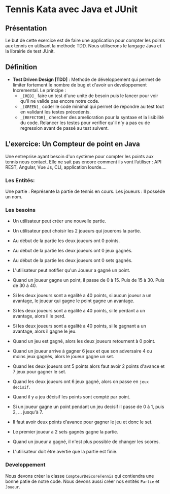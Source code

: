 # Tennis Kata avec Java et JUnit

## Présentation
Le but de cette exercice est de faire une application pour compter les points aux tennis en utilisant la methode TDD. Nous utiliserons le langage Java et la librairie de test JUnit.

## Définition
* __Test Driven Design [TDD]__ : Methode de développement qui permet de limiter fortement le nombre de bug et d'avoir un developpement Incremental. Le principe : 
    * `_[RED]_` faire un test d'une unité de besoin puis le lancer pour voir qu'il ne valide pas encore notre code.
    * `_[GREEN]_` coder le code minimal qui permet de repondre au test tout en validant les testes précedents.
    * `_[REFECTOR]_` chercher des amelioration pour la syntaxe et la lisibilité du code. Relancer les testes pour verifier qu'il n'y a pas eu de regression avant de passé au test suivent.

    
## L'exercice: Un Compteur de point en Java
Une entreprise ayant besoin d'un système pour compter les points aux tennis nous contact. Elle ne sait pas encore comment ils vont l’utiliser : API REST, Angular, Vue Js, CLI, application lourde....

### Les Entités:
Une partie : Représente la partie de tennis en cours.
Les joueurs : Il possède un nom.

### Les besoins
* Un utilisateur peut créer une nouvelle partie.
* Un utilisateur peut choisir les 2 joueurs qui jouerons la partie.
* Au début de la partie les deux joueurs ont 0 points.
* Au début de la partie les deux joueurs ont 0 jeux gagnés.
* Au début de la partie les deux joueurs ont 0 sets gagnés.

* L'utilisateur peut notifier qu'un Joueur a gagné un point.
* Quand un joueur gagne un point, il passe de 0 à 15. Puis de 15 à 30. Puis de 30 à 40.
* Si les deux joueurs sont a egalité a 40 points, si aucun joueur a un avantage, le joueur qui gagne le point gagne un avantage.
* Si les deux joueurs sont a egalité a 40 points, si le perdant a un avantage, alors il le perd.
* Si les deux joueurs sont a egalité a 40 points, si le gagnant a un avantage, alors il gagne le jeu.

* Quand un jeu est gagné, alors les deux joueurs retournent à 0 point.
* Quand un joueur arrive à gagner 6 jeux et que son adversaire 4 ou moins jeux gagnés, alors le joueur gagne un set.
* Quand les deux joueurs ont 5 points alors faut avoir 2 points d'avance et 7 jeux pour gagner le set.

* Quand les deux joueurs ont 6 jeux gagné, alors on passe en `jeux decisif`.
* Quand il y a jeu décisif les points sont compté par point.
* Si un joueur gagne un point pendant un jeu decisif il passe de 0 à 1, puis 2, ... jusqu'à 7. 
* Il faut avoir deux points d'avance pour gagner le jeu et donc le set.

* Le premier joueur a 2 sets gagnés gagne la partie.
* Quand un joueur a gagné, il n'est plus possible de changer les scores.
* L'utilisateur doit être avertie que la partie est finie.

### Developpement
Nous devons créer la classe `CompteurDeScoreTennis` qui contiendra une bonne patie de notre code.
Nous devons aussi créer nos entités `Partie` et `Joueur`.